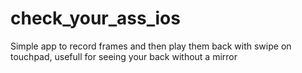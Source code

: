 check_your_ass_ios
==================
Simple app to record frames and then play them back with swipe on touchpad, usefull for seeing your back without a mirror
